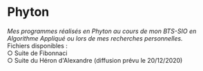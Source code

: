 # Phyton
<em> Mes programmes réalisés en Phyton au cours de mon BTS-SIO en Algorithme Appliqué ou lors de mes recherches personnelles. </em> </br>
Fichiers disponibles : </br>
○ Suite de Fibonnaci </br>
○ Suite du Héron d'Alexandre (diffusion prévu le 20/12/2020)
